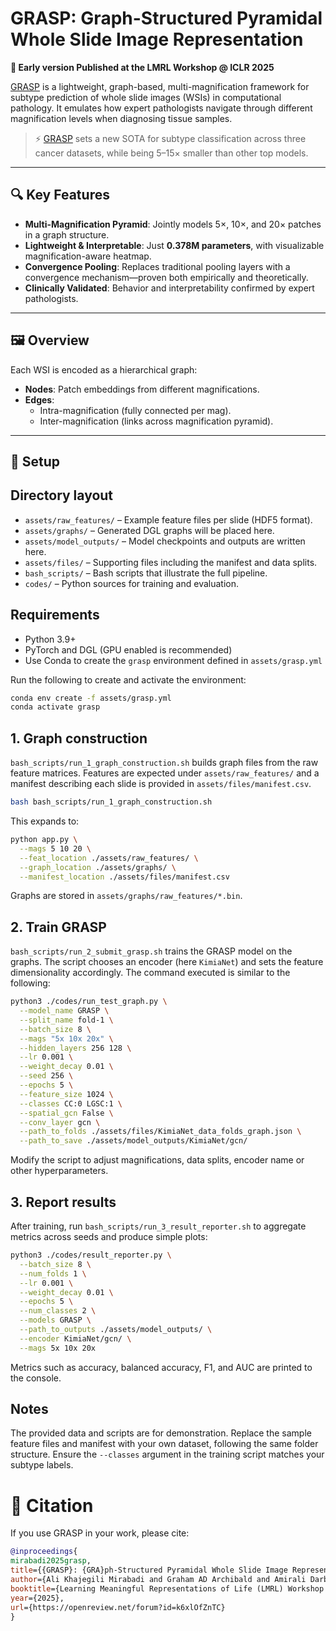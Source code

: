 # GRASP: Graph-Structured Pyramidal Whole Slide Image Representation

**📍 Early version Published at the LMRL Workshop @ ICLR 2025**

[GRASP](https://openreview.net/pdf?id=k6xlOfZnTC) is a lightweight, graph-based, multi-magnification framework for subtype prediction of whole slide images (WSIs) in computational pathology. It emulates how expert pathologists navigate through different magnification levels when diagnosing tissue samples.

> ⚡ [GRASP](https://openreview.net/pdf?id=k6xlOfZnTC) sets a new SOTA for subtype classification across three cancer datasets, while being 5–15× smaller than other top models.

---

## 🔍 Key Features

- **Multi-Magnification Pyramid**: Jointly models 5×, 10×, and 20× patches in a graph structure.
- **Lightweight & Interpretable**: Just **0.378M parameters**, with visualizable magnification-aware heatmap.
- **Convergence Pooling**: Replaces traditional pooling layers with a convergence mechanism—proven both empirically and theoretically.
- **Clinically Validated**: Behavior and interpretability confirmed by expert pathologists.

---

## 🖼️ Overview

Each WSI is encoded as a hierarchical graph:
- **Nodes**: Patch embeddings from different magnifications.
- **Edges**: 
  - Intra-magnification (fully connected per mag).
  - Inter-magnification (links across magnification pyramid).
  
---


## 🧪 Setup
## Directory layout

- `assets/raw_features/` – Example feature files per slide (HDF5 format).
- `assets/graphs/` – Generated DGL graphs will be placed here.
- `assets/model_outputs/` – Model checkpoints and outputs are written here.
- `assets/files/` – Supporting files including the manifest and data splits.
- `bash_scripts/` – Bash scripts that illustrate the full pipeline.
- `codes/` – Python sources for training and evaluation.

## Requirements

- Python 3.9+
- PyTorch and DGL (GPU enabled is recommended)
- Use Conda to create the `grasp` environment defined in `assets/grasp.yml`

Run the following to create and activate the environment:
```bash
conda env create -f assets/grasp.yml
conda activate grasp
```

## 1. Graph construction

`bash_scripts/run_1_graph_construction.sh` builds graph files from the raw feature matrices. Features are expected under `assets/raw_features/` and a manifest describing each slide is provided in `assets/files/manifest.csv`.

```bash
bash bash_scripts/run_1_graph_construction.sh
```

This expands to:

```bash
python app.py \
  --mags 5 10 20 \
  --feat_location ./assets/raw_features/ \
  --graph_location ./assets/graphs/ \
  --manifest_location ./assets/files/manifest.csv
```

Graphs are stored in `assets/graphs/raw_features/*.bin`.

## 2. Train GRASP

`bash_scripts/run_2_submit_grasp.sh` trains the GRASP model on the graphs. The script chooses an encoder (here `KimiaNet`) and sets the feature dimensionality accordingly. The command executed is similar to the following:

```bash
python3 ./codes/run_test_graph.py \
  --model_name GRASP \
  --split_name fold-1 \
  --batch_size 8 \
  --mags "5x 10x 20x" \
  --hidden_layers 256 128 \
  --lr 0.001 \
  --weight_decay 0.01 \
  --seed 256 \
  --epochs 5 \
  --feature_size 1024 \
  --classes CC:0 LGSC:1 \
  --spatial_gcn False \
  --conv_layer gcn \
  --path_to_folds ./assets/files/KimiaNet_data_folds_graph.json \
  --path_to_save ./assets/model_outputs/KimiaNet/gcn/
```

Modify the script to adjust magnifications, data splits, encoder name or other hyperparameters.

## 3. Report results

After training, run `bash_scripts/run_3_result_reporter.sh` to aggregate metrics across seeds and produce simple plots:

```bash
python3 ./codes/result_reporter.py \
  --batch_size 8 \
  --num_folds 1 \
  --lr 0.001 \
  --weight_decay 0.01 \
  --epochs 5 \
  --num_classes 2 \
  --models GRASP \
  --path_to_outputs ./assets/model_outputs/ \
  --encoder KimiaNet/gcn/ \
  --mags 5x 10x 20x
```

Metrics such as accuracy, balanced accuracy, F1, and AUC are printed to the console.

## Notes

The provided data and scripts are for demonstration. Replace the sample feature files and manifest with your own dataset, following the same folder structure. Ensure the `--classes` argument in the training script matches your subtype labels.


# 📜 Citation

If you use GRASP in your work, please cite:

```bibtex
@inproceedings{
mirabadi2025grasp,
title={{GRASP}: {GRA}ph-Structured Pyramidal Whole Slide Image Representation},
author={Ali Khajegili Mirabadi and Graham AD Archibald and Amirali Darbandsari and Alberto Contreras-Sanz and Ramin Nakhli and Maryam Asadi and Allen W Zhang and Blake Gilks and Peter Colin Black and Gang Wang and Hossein Farahani and Ali Bashashati},
booktitle={Learning Meaningful Representations of Life (LMRL) Workshop at ICLR 2025},
year={2025},
url={https://openreview.net/forum?id=k6xlOfZnTC}
}
```
